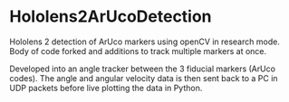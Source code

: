 # Hololens2ArUcoDetection
Hololens 2 detection of ArUco markers using openCV in research mode. Body of code forked and additions to track multiple markers at once.

Developed into an angle tracker between the 3 fiducial markers (ArUco codes). The angle and angular velocity data is then sent back to a PC in UDP packets before live plotting the data in Python. 

